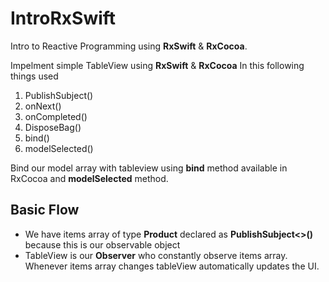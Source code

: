 # IntroRxSwift
Intro to Reactive Programming using **RxSwift** &amp; **RxCocoa**.

Impelment simple TableView using **RxSwift** &amp; **RxCocoa** In this following things used

1. PublishSubject<T>()
2. onNext()
3. onCompleted()
4. DisposeBag()
5. bind()
6. modelSelected()
  
Bind our model array with tableview using **bind** method available in RxCocoa and **modelSelected** method.

## Basic Flow
  - We have items array of type **Product** declared as **PublishSubject<<Product>>()** because this is our observable object
  - TableView is our **Observer** who constantly observe items array. Whenever items array changes tableView automatically updates the UI.
  
